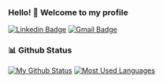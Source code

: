 ### Hello! 👋 Welcome to my profile

[![Linkedin Badge](https://img.shields.io/badge/-LinkedIn-blue?style=flat-square&logo=Linkedin&logoColor=white&link=https://www.linkedin.com/in/RodrigoWaters/)](https://www.linkedin.com/in/RodrigoWaters/)
[![Gmail Badge](https://img.shields.io/badge/-Gmail-c14438?style=flat-square&logo=Gmail&logoColor=white&link=mailto:rdrgwtrs@gmail.com)](mailto:rdrgwtrs@gmail.com)

### 📊 Github Status
[![My Github Status](https://github-readme-stats.vercel.app/api?username=rodrigowaters&count_private=true&show_icons=true&line_height=27)](https://github.com/RodrigoWaters)
[![Most Used Languages](https://github-readme-stats.vercel.app/api/top-langs?username=RodrigoWaters&show_icons=true&locale=en&layout=compact)](https://github.com/RodrigoWaters)
